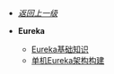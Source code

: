 - [*返回上一级*](/spring-cloud/_sidebar.md)
- **Eureka**

    - [Eureka基础知识](/spring-cloud/eureka/Eureka基础知识/README.md)
    - [单机Eureka架构构建](/spring-cloud/eureka/单机Eureka架构构建/README.md)